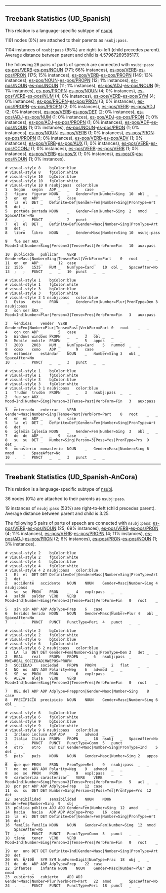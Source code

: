 

--------------------------------------------------------------------------------

## Treebank Statistics (UD_Spanish)

This relation is a language-specific subtype of [nsubj]().

1161 nodes (0%) are attached to their parents as `nsubj:pass`.

1104 instances of `nsubj:pass` (95%) are right-to-left (child precedes parent).
Average distance between parent and child is 4.57967269595177.

The following 26 pairs of parts of speech are connected with `nsubj:pass`: [es-pos/VERB]()-[es-pos/NOUN]() (771; 66% instances), [es-pos/VERB]()-[es-pos/PRON]() (175; 15% instances), [es-pos/VERB]()-[es-pos/PROPN]() (149; 13% instances), [es-pos/NOUN]()-[es-pos/PROPN]() (12; 1% instances), [es-pos/NOUN]()-[es-pos/NOUN]() (11; 1% instances), [es-pos/ADJ]()-[es-pos/NOUN]() (9; 1% instances), [es-pos/PROPN]()-[es-pos/NOUN]() (4; 0% instances), [es-pos/VERB]()-[es-pos/NUM]() (4; 0% instances), [es-pos/VERB]()-[es-pos/SYM]() (4; 0% instances), [es-pos/PROPN]()-[es-pos/PRON]() (3; 0% instances), [es-pos/PROPN]()-[es-pos/PROPN]() (2; 0% instances), [es-pos/VERB]()-[es-pos/ADJ]() (2; 0% instances), [es-pos/VERB]()-[es-pos/DET]() (2; 0% instances), [es-pos/ADJ]()-[es-pos/NUM]() (1; 0% instances), [es-pos/ADJ]()-[es-pos/PRON]() (1; 0% instances), [es-pos/ADJ]()-[es-pos/PROPN]() (1; 0% instances), [es-pos/ADP]()-[es-pos/NOUN]() (1; 0% instances), [es-pos/NOUN]()-[es-pos/PRON]() (1; 0% instances), [es-pos/NOUN]()-[es-pos/VERB]() (1; 0% instances), [es-pos/PRON]()-[es-pos/PROPN]() (1; 0% instances), [es-pos/VERB]()-[es-pos/ADV]() (1; 0% instances), [es-pos/VERB]()-[es-pos/AUX]() (1; 0% instances), [es-pos/VERB]()-[es-pos/CCONJ]() (1; 0% instances), [es-pos/VERB]()-[es-pos/VERB]() (1; 0% instances), [es-pos/VERB]()-[es-pos/X]() (1; 0% instances), [es-pos/X]()-[es-pos/NOUN]() (1; 0% instances).


~~~ conllu
# visual-style 8	bgColor:blue
# visual-style 8	fgColor:white
# visual-style 10	bgColor:blue
# visual-style 10	fgColor:white
# visual-style 10 8 nsubj:pass	color:blue
1	Según	según	ADP	_	_	2	case	_	_
2	figura	figurar	NOUN	_	Gender=Fem|Number=Sing	10	obl	_	_
3	en	en	ADP	_	_	5	case	_	_
4	la	el	DET	_	Definite=Def|Gender=Fem|Number=Sing|PronType=Art	5	det	_	_
5	portada	portada	NOUN	_	Gender=Fem|Number=Sing	2	nmod	_	SpaceAfter=No
6	,	,	PUNCT	_	_	2	punct	_	_
7	el	el	DET	_	Definite=Def|Gender=Masc|Number=Sing|PronType=Art	8	det	_	_
8	libro	libro	NOUN	_	Gender=Masc|Number=Sing	10	nsubj:pass	_	_
9	fue	ser	AUX	_	Mood=Ind|Number=Sing|Person=3|Tense=Past|VerbForm=Fin	10	aux:pass	_	_
10	publicado	publicar	VERB	_	Gender=Masc|Number=Sing|Tense=Past|VerbForm=Part	0	root	_	_
11	en	en	ADP	_	_	12	case	_	_
12	1535	1535	NUM	_	NumType=Card	10	obl	_	SpaceAfter=No
13	;	;	PUNCT	_	_	10	punct	_	_

~~~


~~~ conllu
# visual-style 1	bgColor:blue
# visual-style 1	fgColor:white
# visual-style 3	bgColor:blue
# visual-style 3	fgColor:white
# visual-style 3 1 nsubj:pass	color:blue
1	Éstas	ésta	PRON	_	Gender=Fem|Number=Plur|PronType=Dem	3	nsubj:pass	_	_
2	son	ser	AUX	_	Mood=Ind|Number=Plur|Person=3|Tense=Pres|VerbForm=Fin	3	aux:pass	_	_
3	vendidas	vender	VERB	_	Gender=Fem|Number=Plur|Tense=Past|VerbForm=Part	0	root	_	_
4	con	con	ADP	_	_	5	case	_	_
5	Windows	windows	PROPN	_	_	3	obl	_	_
6	Mobile	mobile	PROPN	_	_	5	appos	_	_
7	2003	2003	NUM	_	NumType=Card	5	nummod	_	_
8	como	como	ADP	_	_	9	case	_	_
9	estándar	estándar	NOUN	_	Number=Sing	3	obl	_	SpaceAfter=No
10	.	.	PUNCT	_	_	3	punct	_	_

~~~


~~~ conllu
# visual-style 1	bgColor:blue
# visual-style 1	fgColor:white
# visual-style 3	bgColor:blue
# visual-style 3	fgColor:white
# visual-style 3 1 nsubj:pass	color:blue
1	Trudón	trudón	PROPN	_	_	3	nsubj:pass	_	_
2	fue	ser	AUX	_	Mood=Ind|Number=Sing|Person=3|Tense=Past|VerbForm=Fin	3	aux:pass	_	_
3	enterrado	enterrar	VERB	_	Gender=Masc|Number=Sing|Tense=Past|VerbForm=Part	0	root	_	_
4	en	en	ADP	_	_	6	case	_	_
5	la	el	DET	_	Definite=Def|Gender=Fem|Number=Sing|PronType=Art	6	det	_	_
6	iglesia	iglesia	NOUN	_	Gender=Fem|Number=Sing	3	obl	_	_
7	de	de	ADP	_	_	9	case	_	_
8	su	su	DET	_	Number=Sing|Person=3|Poss=Yes|PronType=Prs	9	det	_	_
9	monasterio	monasterio	NOUN	_	Gender=Masc|Number=Sing	6	nmod	_	SpaceAfter=No
10	.	.	PUNCT	_	_	3	punct	_	_

~~~




--------------------------------------------------------------------------------

## Treebank Statistics (UD_Spanish-AnCora)

This relation is a language-specific subtype of [nsubj]().

36 nodes (0%) are attached to their parents as `nsubj:pass`.

19 instances of `nsubj:pass` (53%) are right-to-left (child precedes parent).
Average distance between parent and child is 3.25.

The following 5 pairs of parts of speech are connected with `nsubj:pass`: [es-pos/VERB]()-[es-pos/NOUN]() (25; 69% instances), [es-pos/VERB]()-[es-pos/PRON]() (4; 11% instances), [es-pos/VERB]()-[es-pos/PROPN]() (4; 11% instances), [es-pos/ADJ]()-[es-pos/PRON]() (2; 6% instances), [es-pos/PRON]()-[es-pos/NOUN]() (1; 3% instances).


~~~ conllu
# visual-style 2	bgColor:blue
# visual-style 2	fgColor:white
# visual-style 4	bgColor:blue
# visual-style 4	fgColor:white
# visual-style 4 2 nsubj:pass	color:blue
1	El	el	DET	DET	Definite=Def|Gender=Masc|Number=Sing|PronType=Art	2	det	_	_
2	accidente	accidente	NOUN	NOUN	Gender=Masc|Number=Sing	4	nsubj:pass	_	_
3	se	se	PRON	PRON	_	4	expl:pass	_	_
4	saldó	saldar	VERB	VERB	Mood=Ind|Number=Sing|Person=3|Tense=Past|VerbForm=Fin	0	root	_	_
5	sin	sin	ADP	ADP	AdpType=Prep	6	case	_	_
6	heridos	herido	NOUN	NOUN	Gender=Masc|Number=Plur	4	obl	_	SpaceAfter=No
7	.	.	PUNCT	PUNCT	PunctType=Peri	4	punct	_	_

~~~


~~~ conllu
# visual-style 2	bgColor:blue
# visual-style 2	fgColor:white
# visual-style 6	bgColor:blue
# visual-style 6	fgColor:white
# visual-style 6 2 nsubj:pass	color:blue
1	LA	la	DET	DET	Gender=Fem|Number=Sing|PronType=Dem	2	det	_	_
2	REAL	real	PROPN	PROPN	_	6	nsubj:pass	_	MWE=REAL_SOCIEDAD|MWEPOS=PROPN
3	SOCIEDAD	sociedad	PROPN	PROPN	_	2	flat	_	_
4	NO	no	ADV	ADV	Polarity=Neg	6	advmod	_	_
5	SE	se	PRON	PRON	_	6	expl:pass	_	_
6	ALEJA	aleja	VERB	VERB	Mood=Ind|Number=Sing|Person=3|Tense=Pres|VerbForm=Fin	0	root	_	_
7	DEL	del	ADP	ADP	AdpType=Preppron|Gender=Masc|Number=Sing	8	case	_	_
8	PRECIPICIO	precipicio	NOUN	NOUN	Gender=Masc|Number=Sing	6	obl	_	_

~~~


~~~ conllu
# visual-style 6	bgColor:blue
# visual-style 6	fgColor:white
# visual-style 9	bgColor:blue
# visual-style 9	fgColor:white
# visual-style 9 6 nsubj:pass	color:blue
1	Incluso	incluso	ADV	ADV	_	2	advmod	_	_
2	Italia	Italia	PROPN	PROPN	_	18	nsubj	_	SpaceAfter=No
3	,	,	PUNCT	PUNCT	PunctType=Comm	5	punct	_	_
4	otro	otro	DET	DET	Gender=Masc|Number=Sing|PronType=Ind	5	det	_	_
5	país	país	NOUN	NOUN	Gender=Masc|Number=Sing	2	appos	_	_
6	que	que	PRON	PRON	PronType=Rel	9	nsubj:pass	_	_
7	no	no	ADV	ADV	Polarity=Neg	9	advmod	_	_
8	se	se	PRON	PRON	_	9	expl:pass	_	_
9	caracteriza	caracterizar	VERB	VERB	Mood=Ind|Number=Sing|Person=3|Tense=Pres|VerbForm=Fin	5	acl	_	_
10	por	por	ADP	ADP	AdpType=Prep	12	case	_	_
11	su	su	DET	DET	Number=Sing|Person=3|Poss=Yes|PronType=Prs	12	det	_	_
12	sensibilidad	sensibilidad	NOUN	NOUN	Gender=Fem|Number=Sing	9	obj	_	_
13	pública	público	ADJ	ADJ	Gender=Fem|Number=Sing	12	amod	_	_
14	hacia	hacia	ADP	ADP	AdpType=Prep	16	case	_	_
15	la	el	DET	DET	Definite=Def|Gender=Fem|Number=Sing|PronType=Art	16	det	_	_
16	familia	familia	NOUN	NOUN	Gender=Fem|Number=Sing	12	nmod	_	SpaceAfter=No
17	,	,	PUNCT	PUNCT	PunctType=Comm	5	punct	_	_
18	tiene	tener	VERB	VERB	Mood=Ind|Number=Sing|Person=3|Tense=Pres|VerbForm=Fin	0	root	_	_
19	un	uno	DET	DET	Definite=Ind|Gender=Masc|Number=Sing|PronType=Art	20	det	_	_
20	6%	6/100	SYM	SYM	NumForm=Digit|NumType=Frac	18	obj	_	_
21	de	de	ADP	ADP	AdpType=Prep	22	case	_	_
22	infantes	infante	NOUN	NOUN	Gender=Masc|Number=Plur	20	nmod	_	_
23	cubiertos	cubierto	ADJ	ADJ	Gender=Masc|Number=Plur|VerbForm=Part	22	amod	_	SpaceAfter=No
24	.	.	PUNCT	PUNCT	PunctType=Peri	18	punct	_	_

~~~


